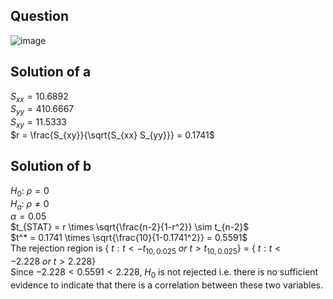 ## Question

![image](https://github.com/user-attachments/assets/c65ce294-97b6-486c-a71d-85b77be30ab5)

## Solution of a
$S_{xx} = 10.6892$  
$S_{yy} = 410.6667$  
$S_{xy} = 11.5333$  
$r = \frac{S_{xy}}{\sqrt{S_{xx} S_{yy}}} = 0.1741$  

## Solution of b
$H_0$: $\rho = 0$  
$H_a$: $\rho \neq 0$  
$\alpha = 0.05$  
$t_{STAT} = r \times \sqrt{\frac{n-2}{1-r^2}} \sim t_{n-2}$  
$t^* = 0.1741 \times \sqrt{\frac{10}{1-0.1741^2}} = 0.5591$  
The rejection region is { $t: t < -t_{10, 0.025} \ or\ t > t_{10, 0.025}$} = { $t: t < -2.228 \ or\ t > 2.228$}  
Since $-2.228 < 0.5591 < 2.228$, $H_0$ is not rejected i.e. there is no sufficient evidence to indicate that there is a correlation between these two variables.
